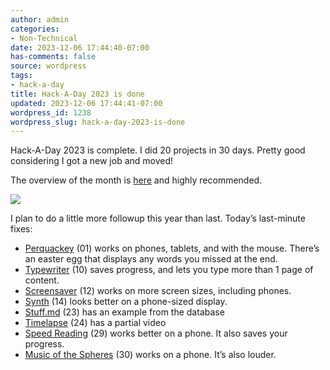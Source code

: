 ```yaml
---
author: admin
categories:
- Non-Technical
date: 2023-12-06 17:44:40-07:00
has-comments: false
source: wordpress
tags:
- hack-a-day
title: Hack-A-Day 2023 is done
updated: 2023-12-06 17:44:41-07:00
wordpress_id: 1238
wordpress_slug: hack-a-day-2023-is-done
---
```

Hack-A-Day 2023 is complete. I did 20 projects in 30 days. Pretty good considering I got a new job and moved!

The overview of the month is [here](https://za3k.com/hackaday) and highly recommended.

[![](/wp-content/uploads/2023/12/2023-12-06-154545_1920x1080_scrot-crop-1024x712.png)](https://za3k.com/hackaday)

I plan to do a little more followup this year than last. Today’s last-minute fixes:

-   [Perquackey](https://blog.za3k.com/hack-a-day-day-01-perquackey/) (01) works on phones, tablets, and with the mouse. There’s an easter egg that displays any words you missed at the end.
-   [Typewriter](https://blog.za3k.com/hack-a-day-day-10-typewriter/) (10) saves progress, and lets you type more than 1 page of content.
-   [Screensaver](https://blog.za3k.com/hack-a-day-day-12-screensavers/) (12) works on more screen sizes, including phones.
-   [Synth](https://blog.za3k.com/hack-a-day-day-14-bytebeat-synth/) (14) looks better on a phone-sized display.
-   [Stuff.md](https://blog.za3k.com/hack-a-day-day-23-packing/) (23) has an example from the database
-   [Timelapse](https://blog.za3k.com/hack-a-day-day-23-packing/) (24) has a partial video
-   [Speed Reading](https://blog.za3k.com/hack-a-day-day-29-speed-reading/) (29) works better on a phone. It also saves your progress.
-   [Music of the Spheres](https://blog.za3k.com/hack-a-day-day-30-music-of-the-celestial-spheres/) (30) works on a phone. It’s also louder.
